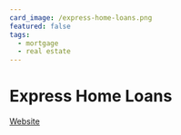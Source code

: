 ```yaml
---
card_image: /express-home-loans.png
featured: false
tags:
  - mortgage
  - real estate
---
```


# Express Home Loans

[Website](https://expresshomeloans.com)

